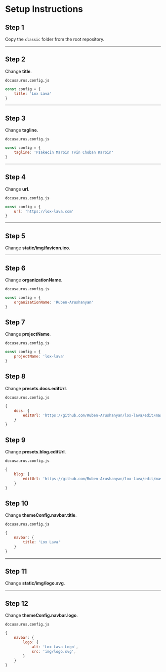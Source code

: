 # Setup Instructions

## Step 1

Copy the `classic` folder from the root repository.

---

## Step 2

Change **title**.

`docusaurus.config.js`

```js
const config = {
    title: 'Lox Lava'
}
```

---

## Step 3
Change **tagline**.

`docusaurus.config.js`

```js
const config = {
    tagline: 'Psakecin Maroin Tvin Choban Karoin'
}
```

---

## Step 4
Change **url**.

`docusaurus.config.js`

```js
const config = {
    url: 'https://lox-lava.com'
}
```

---

## Step 5
Change **static/img/favicon.ico**.

---

## Step 6
Change **organizationName**.

`docusaurus.config.js`

```js
const config = {
    organizationName: 'Ruben-Arushanyan'
}
```

## Step 7
Change **projectName**.

`docusaurus.config.js`

```js
const config = {
    projectName: 'lox-lava'
}
```

## Step 8
Change **presets.docs.editUrl**.

`docusaurus.config.js`

```js
{
    docs: {
        editUrl: 'https://github.com/Ruben-Arushanyan/lox-lava/edit/master/website/'
    }
}
```

## Step 9
Change **presets.blog.editUrl**.

`docusaurus.config.js`

```js
{
    blog: {
        editUrl: 'https://github.com/Ruben-Arushanyan/lox-lava/edit/master/website/'
    }
}
```

## Step 10
Change **themeConfig.navbar.title**.

`docusaurus.config.js`

```js
{
    navbar: {
        title: 'Lox Lava'
    }
}
```

---

## Step 11
Change **static/img/logo.svg**.

---

## Step 12
Change **themeConfig.navbar.logo**.

`docusaurus.config.js`

```js
{
    navbar: {
        logo: {
            alt: 'Lox Lava Logo',
            src: 'img/logo.svg',
        }
    }
}
```